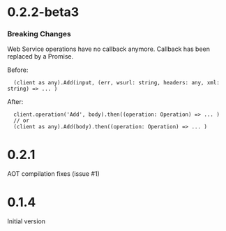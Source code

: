 # 0.2.2-beta3
### Breaking Changes
Web Service operations have no callback anymore. Callback has been replaced by a Promise.

Before: 

      (client as any).Add(input, (err, wsurl: string, headers: any, xml: string) => ... )

After:
      
      client.operation('Add', body).then((operation: Operation) => ... )
      // or
      (client as any).Add(body).then((operation: Operation) => ... )

# 0.2.1
AOT compilation fixes (issue #1)

# 0.1.4
Initial version
